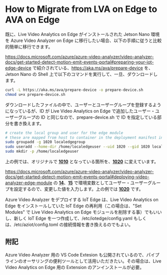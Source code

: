 # How to Migrate from LVA on Edge to AVA on Edge  
既に、Live Video Analytics on Edge がインストールされた Jetson Nano 環境を Azure Video Analyzer on Edge に移行したい場合、以下の手順に従うと比較的簡単に移行できます。  

https://docs.microsoft.com/azure/azure-video-analyzer/video-analyzer-docs/get-started-detect-motion-emit-events-portal#preparing-your-iot-edge-device で紹介されている、https://aka.ms/ava/prepare-device を、Jetson Nano の Shell 上で以下のコマンドを実行して、一旦、ダウンロードします。  
```sh
curl -L https://aka.ms/ava/prepare-device -o prepare-device.sh
chmod u+x prepare-device.sh
```

ダウンロードしたファイルの中で、ユーザーとユーザーグループを登録するようになっているが、ID が Live Video Analytics on Edge で追加したユーザー・ユーザーグループの ID と同じなので、prepare-device.sh で ID を指定している部分を書き換えます。  

```sh
# create the local group and user for the edge module
# these are mapped from host to container in the deployment manifest in the desire properties for the module
sudo groupadd -g 1020 localedgegroup
sudo useradd --home-dir /home/localedgeuser --uid 1020 --gid 1020 localedgeuser
sudo mkdir -p /home/localedgeuser
```  

上の例では、オリジナルで <b><u>1010</u></b> となっている箇所を、<b><u>1020</u></b> に変えています。  

https://docs.microsoft.com/azure/azure-video-analyzer/video-analyzer-docs/get-started-detect-motion-emit-events-portal#deploying-video-analyzer-edge-module の <b><u>14</u></b>、<b><u>15</u></b> で環境変数としてユーザー・ユーザーグループを設定するので、変更した値を入力します。上の例では <b><u>1020</u></b> です。  

Azure Video Analyzer をデプロイする IoT Edge は、Live Video Analytics on Edge をインストールしていた IoT Edge の再利用（この場合は、"Set Modules" で Live Video Analytics on Edge モジュールを削除する事）でもいいし、新しく IoT Edge を一つ作成して、/etc/iotedge/config.yaml もしくは、/etc/aziot/config.toml の接続情報を書き換えるのでもよい。  

## 附記  
Azure Video Analyzer 用の VS Code Extesion も公開されているので、パイプラインのオーサリングの便利ツールとして活用いただきたい。その場合は、Live Video Analytics on Edge 用の Extension のアンインストールが必要。  
